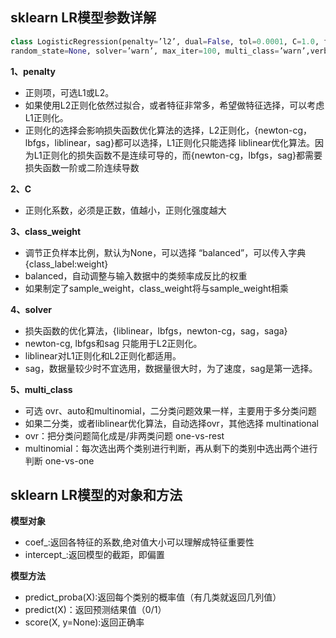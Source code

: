 ## sklearn LR模型参数详解
```python
class LogisticRegression(penalty=’l2’, dual=False, tol=0.0001, C=1.0, fit_intercept=True, intercept_scaling=1, class_weight=None,
random_state=None, solver=’warn’, max_iter=100, multi_class=’warn’,verbose=0, warm_start=False, n_jobs=None)
```

**1、penalty**
* 正则项，可选L1或L2。
* 如果使用L2正则化依然过拟合，或者特征非常多，希望做特征选择，可以考虑L1正则化。
* 正则化的选择会影响损失函数优化算法的选择，L2正则化，{newton-cg，lbfgs，liblinear，sag}都可以选择，L1正则化只能选择 liblinear优化算法。因为L1正则化的损失函数不是连续可导的，而{newton-cg，lbfgs，sag}都需要损失函数一阶或二阶连续导数
 
 **2、C**
* 正则化系数，必须是正数，值越小，正则化强度越大

**3、class_weight**
* 调节正负样本比例，默认为None，可以选择 “balanced”，可以传入字典 {class_label:weight}
* balanced，自动调整与输入数据中的类频率成反比的权重
* 如果制定了sample_weight，class_weight将与sample_weight相乘

**4、solver**
* 损失函数的优化算法，{liblinear，lbfgs，newton-cg，sag，saga}
* newton-cg, lbfgs和sag 只能用于L2正则化。
* liblinear对L1正则化和L2正则化都适用。
* sag，数据量较少时不宜选用，数据量很大时，为了速度，sag是第一选择。

**5、multi_class**
* 可选 ovr、auto和multinomial，二分类问题效果一样，主要用于多分类问题
* 如果二分类，或者liblinear优化算法，自动选择ovr，其他选择 multinational
* ovr：把分类问题简化成是/非两类问题 one-vs-rest
* multinomial：每次选出两个类别进行判断，再从剩下的类别中选出两个进行判断 one-vs-one

## sklearn LR模型的对象和方法
**模型对象**
* coef_:返回各特征的系数,绝对值大小可以理解成特征重要性
* intercept_:返回模型的截距，即偏置

**模型方法**
* predict_proba(X):返回每个类别的概率值（有几类就返回几列值）
* predict(X)：返回预测结果值（0/1）
* score(X, y=None):返回正确率                                                      

